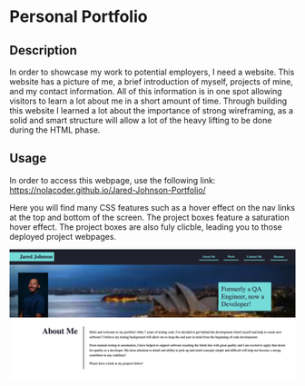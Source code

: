 # Personal Portfolio

## Description

In order to showcase my work to potential employers, I need a website. This website has a picture of me, a brief introduction of myself, projects of mine, and my contact information. All of this information is in one spot allowing visitors to learn a lot about me in a short amount of time. Through building this website I learned a lot about the importance of strong wireframing, as a solid and smart structure will allow a lot of the heavy lifting to be done during the HTML phase. 

## Usage

In order to access this webpage, use the following link: https://nolacoder.github.io/Jared-Johnson-Portfolio/

Here you will find many CSS features such as a hover effect on the nav links at the top and bottom of the screen. The project boxes feature a saturation hover effect. The project boxes are also fuly clicble, leading you to those deployed project webpages. 

!["Screenshot of webpage"](assets/img/Website%20Screenshot.png)

